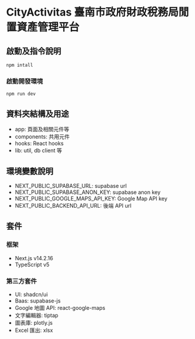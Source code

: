 # CityActivitas 臺南市政府財政稅務局閒置資產管理平台

## 啟動及指令說明
```shell
npm intall
```

### 啟動開發環境
```shell
npm run dev
```

## 資料夾結構及用途
- app: 頁面及相關元件等
- components: 共用元件
- hooks: React hooks
- lib: util, db client 等

## 環境變數說明
- NEXT_PUBLIC_SUPABASE_URL: supabase url
- NEXT_PUBLIC_SUPABASE_ANON_KEY: supabase anon key
- NEXT_PUBLIC_GOOGLE_MAPS_API_KEY: Google Map API key
- NEXT_PUBLIC_BACKEND_API_URL: 後端 API url

## 套件
### 框架
- Next.js v14.2.16
- TypeScript v5

### 第三方套件
- UI: shadcn/ui
- Baas: supabase-js
- Google 地圖 API: react-google-maps
- 文字編輯器: tiptap
- 圖表庫: plotly.js
- Excel 匯出: xlsx

